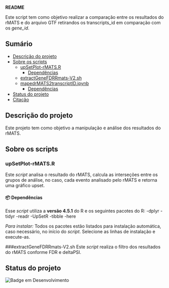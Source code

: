 **README**

Este script tem como objetivo realizar a comparação entre os resultados do rMATS e do arquivo GTF retirandos os transcripts_id em comparação com os *gene_id*.

## Sumário
- [Descrição do projeto](#descricao-do-projeto)
- [Sobre os scripts](#sobre-os-scripts)
    - [upSetPlot-rMATS.R](#upsetplotrmatsr)
        - [Dependências](#-dependências)
    - [extractGeneFDRRmats-V2.sh](#extractgenefdrrmatsv2sh)
    - [mapedrMATS2transcriptID.ipynb](#mapedrmats2transcriptidipynb)
        - [Dependências](#-dependências-2)
- [Status do projeto](#status-do-projeto)
- [Citação](#citacao)

## Descrição do projeto
Este projeto tem como objetivo a manipulação e análise dos resultados do rMATS.

## Sobre os scripts

### upSetPlot-rMATS.R

Este _script_ analisa o resultado do rMATS, calcula as interseções entre os grupos de análise,
no caso, cada evento analisado pelo rMATS e retorna uma gráfico upset.

#### 📦 Dependências
Esse _script_ utiliza a **versão 4.5.1** do R e os seguintes pacotes do R:
-dplyr
-tidyr
-readr
-UpSetR
-tibble
-here

_Para instalar:_
Todos os pacotes estão listados para instalação automática, caso necessário, no início do _script_. Selecione as linhas de instalação e execute-as.

###extractGeneFDRRmats-V2.sh
Este _script_ realiza o filtro dos resultados do rMATS conforme FDR e deltaPSI.

## Status do projeto
![Badge em Desenvolvimento](http://img.shields.io/static/v1?label=STATUS&message=EM%20DESENVOLVIMENTO&color=GREEN&style=for-the-badge)

